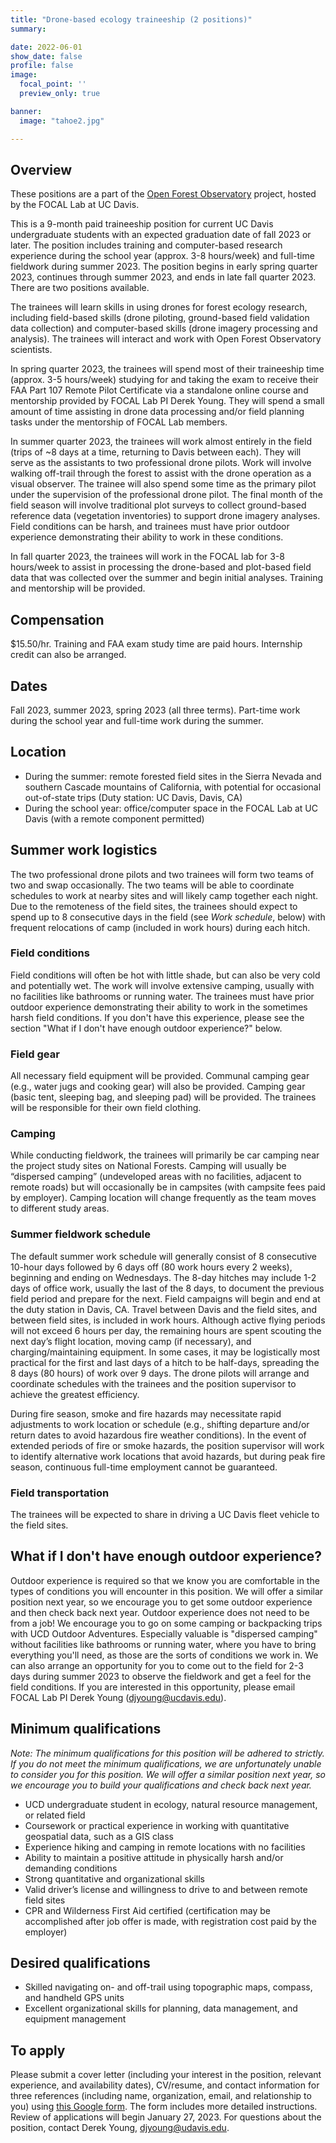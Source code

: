 ```yaml
---
title: "Drone-based ecology traineeship (2 positions)"
summary:

date: 2022-06-01
show_date: false
profile: false
image:
  focal_point: ''
  preview_only: true

banner:
  image: "tahoe2.jpg"

---
```


## Overview

These positions are a part of the [Open Forest Observatory](http://www.openforestobservatory.org) project, hosted by the FOCAL Lab at UC Davis. 

This is a 9-month paid traineeship position for current UC Davis undergraduate students with an expected graduation date of fall 2023 or later. The position includes training and computer-based research experience during the school year (approx. 3-8 hours/week) and full-time fieldwork during summer 2023. The position begins in early spring quarter 2023, continues through summer 2023, and ends in late fall quarter 2023. There are two positions available.

The trainees will learn skills in using drones for forest ecology research, including field-based skills (drone piloting, ground-based field validation data collection) and computer-based skills (drone imagery processing and analysis). The trainees will interact and work with Open Forest Observatory scientists.

In spring quarter 2023, the trainees will spend most of their traineeship time (approx. 3-5 hours/week) studying for and taking the exam to receive their FAA Part 107 Remote Pilot Certificate via a standalone online course and mentorship provided by FOCAL Lab PI Derek Young. They will spend a small amount of time assisting in drone data processing and/or field planning tasks under the mentorship of FOCAL Lab members.

In summer quarter 2023, the trainees will work almost entirely in the field (trips of ~8 days at a time, returning to Davis between each). They will serve as the assistants to two professional drone pilots. Work will involve walking off-trail through the forest to assist with the drone operation as a visual observer. The trainee will also spend some time as the primary pilot under the supervision of the professional drone pilot. The final month of the field season will involve traditional plot surveys to collect ground-based reference data (vegetation inventories) to support drone imagery analyses. Field conditions can be harsh, and trainees must have prior outdoor experience demonstrating their ability to work in these conditions.

In fall quarter 2023, the trainees will work in the FOCAL lab for 3-8 hours/week to assist in processing the drone-based and plot-based field data that was collected over the summer and begin initial analyses. Training and mentorship will be provided.

## **Compensation**

$15.50/hr. Training and FAA exam study time are paid hours. Internship credit can also be arranged.

## Dates

Fall 2023, summer 2023, spring 2023 (all three terms). Part-time work during the school year and full-time work during the summer.

## **Location**

- During the summer: remote forested field sites in the Sierra Nevada and southern Cascade mountains of California, with potential for occasional out-of-state trips (Duty station: UC Davis, Davis, CA)
- During the school year: office/computer space in the FOCAL Lab at UC Davis (with a remote component permitted)

## **Summer work logistics**

The two professional drone pilots and two trainees will form two teams of two and swap occasionally. The two teams will be able to coordinate schedules to work at nearby sites and will likely camp together each night. Due to the remoteness of the field sites, the trainees should expect to spend up to 8 consecutive days in the field (see *Work schedule*, below) with frequent relocations of camp (included in work hours) during each hitch.

### Field conditions

Field conditions will often be hot with little shade, but can also be very cold and potentially wet. The work will involve extensive camping, usually with no facilities like bathrooms or running water. The trainees must have prior outdoor experience demonstrating their ability to work in the sometimes harsh field conditions. If you don't have this experience, please see the section "What if I don't have enough outdoor experience?" below.

### Field gear

All necessary field equipment will be provided. Communal camping gear (e.g., water jugs and cooking gear) will also be provided. Camping gear (basic tent, sleeping bag, and sleeping pad) will be provided. The trainees will be responsible for their own field clothing.

### Camping

While conducting fieldwork, the trainees will primarily be car camping near the project study sites on National Forests. Camping will usually be “dispersed camping” (undeveloped areas with no facilities, adjacent to remote roads) but will occasionally be in campsites (with campsite fees paid by employer). Camping location will change frequently as the team moves to different study areas.

### Summer fieldwork schedule

The default summer work schedule will generally consist of 8 consecutive 10-hour days followed by 6 days off (80 work hours every 2 weeks), beginning and ending on Wednesdays. The 8-day hitches may include 1-2 days of office work, usually the last of the 8 days, to document the previous field period and prepare for the next. Field campaigns will begin and end at the duty station in Davis, CA. Travel between Davis and the field sites, and between field sites, is included in work hours. Although active flying periods will not exceed 6 hours per day, the remaining hours are spent scouting the next day’s flight location, moving camp (if necessary), and charging/maintaining equipment. In some cases, it may be logistically most practical for the first and last days of a hitch to be half-days, spreading the 8 days (80 hours) of work over 9 days. The drone pilots will arrange and coordinate schedules with the trainees and the position supervisor to achieve the greatest efficiency.

During fire season, smoke and fire hazards may necessitate rapid adjustments to work location or schedule (e.g., shifting departure and/or return dates to avoid hazardous fire weather conditions). In the event of extended periods of fire or smoke hazards, the position supervisor will work to identify alternative work locations that avoid hazards, but during peak fire season, continuous full-time employment cannot be guaranteed.

### Field transportation

The trainees will be expected to share in driving a UC Davis fleet vehicle to the field sites.

## What if I don't have enough outdoor experience?

Outdoor experience is required so that we know you are comfortable in the types of conditions you will encounter in this position. We will offer a similar position next year, so we encourage you to get some outdoor experience and then check back next year. Outdoor experience does not need to be from a job! We encourage you to go on some camping or backpacking trips with UCD Outdoor Adventures. Especially valuable is "dispersed camping" without facilities like bathrooms or running water, where you have to bring everything you'll need, as those are the sorts of conditions we work in. We can also arrange an opportunity for you to come out to the field for 2-3 days during summer 2023 to observe the fieldwork and get a feel for the field conditions. If you are interested in this opportunity, please email FOCAL Lab PI Derek Young (djyoung@ucdavis.edu).

## Minimum qualifications

*Note: The minimum qualifications for this position will be adhered to strictly. If you do not meet the minimum qualifications, we are unfortunately unable to consider you for this position. We will offer a similar position next year, so we encourage you to build your qualifications and check back next year.*

- UCD undergraduate student in ecology, natural resource management, or related field
- Coursework or practical experience in working with quantitative geospatial data, such as a GIS class
- Experience hiking and camping in remote locations with no facilities
- Ability to maintain a positive attitude in physically harsh and/or demanding conditions
- Strong quantitative and organizational skills
- Valid driver’s license and willingness to drive to and between remote field sites
- CPR and Wilderness First Aid certified (certification may be accomplished after job offer is made, with registration cost paid by the employer)

## Desired qualifications

- Skilled navigating on- and off-trail using topographic maps, compass, and handheld GPS units
- Excellent organizational skills for planning, data management, and equipment management

## **To apply**

Please submit a cover letter (including your interest in the position, relevant experience, and availability dates), CV/resume, and contact information for three references (including name, organization, email, and relationship to you) using [this Google form](https://forms.gle/J4hAZ8XRTomq5qDEA). The form includes more detailed instructions. Review of applications will begin January 27, 2023. For questions about the position, contact Derek Young, djyoung@udavis.edu.